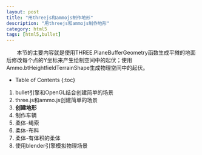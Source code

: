 ```yaml
---
layout: post
title: "用threejs和ammojs制作地形"
description: "用threejs和ammojs制作地形"
category: html5
tags: [html5,bullet]
---
```


&#160; &#160; &#160; &#160;本节的主要内容就是使用THREE.PlaneBufferGeometry函数生成平摊的地面后修改每个点的Y坐标来产生绘制空间中的起伏；使用Ammo.btHeightfieldTerrainShape生成物理空间中的起伏。

<!-- more -->

* Table of Contents
{:toc}

1. bullet引擎和OpenGL结合创建简单的场景
2. three.js和ammo.js创建简单的场景
3. **创建地形**
4. 制作车辆
5. 柔体-绳索
6. 柔体-布料
7. 柔体-有体积的柔体
8. 使用blender引擎模拟物理场景